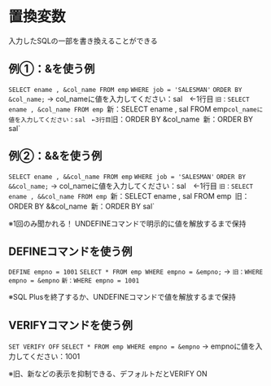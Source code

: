 # 置換変数
入力したSQLの一部を書き換えることができる
## 例①：&を使う例
`SELECT ename , &col_name FROM emp` 
`WHERE job = 'SALESMAN'` 
`ORDER BY &col_name;`
→
col_nameに値を入力してください：sal　←1行目
`旧：SELECT ename , &col_name FROM emp
`新：SELECT ename , sal FROM emp`
col_nameに値を入力してください：sal　←3行目
`旧：ORDER BY &col_name`
`新：ORDER BY sal`
## 例②：&&を使う例
`SELECT ename , &&col_name FROM emp` 
`WHERE job = 'SALESMAN'` 
`ORDER BY &&col_name;`
→
col_nameに値を入力してください：sal　←1行目
`旧：SELECT ename , &&col_name FROM emp
`新：SELECT ename , sal FROM emp`
`旧：ORDER BY &&col_name`
`新：ORDER BY sal`

※1回のみ聞かれる！
UNDEFINEコマンドで明示的に値を解放するまで保持
## DEFINEコマンドを使う例
`DEFINE empno = 1001`
`SELECT * FROM emp WHERE empno = &empno;`
→
`旧：WHERE empno = &empno`
`新：WHERE empno = 1001`

※SQL Plusを終了するか、UNDEFINEコマンドで値を解放するまで保持
##  VERIFYコマンドを使う例
`SET VERIFY OFF`
`SELECT * FROM emp WHERE empno = &empno`
→
empnoに値を入力してください：1001

※旧、新などの表示を抑制できる、デフォルトだとVERIFY ON

